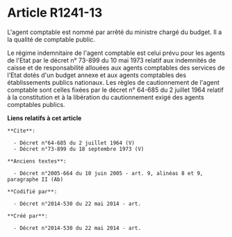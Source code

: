 # Article R1241-13

L'agent comptable est nommé par arrêté du ministre chargé du budget. Il a la qualité de comptable public. 

Le régime indemnitaire de l'agent comptable est celui prévu pour les agents de l'Etat par le décret n° 73-899 du 10 mai 1973
relatif aux indemnités de caisse et de responsabilité allouées aux agents comptables des services de l'Etat dotés d'un budget
annexe et aux agents comptables des établissements publics nationaux. Les règles de cautionnement de l'agent comptable sont
celles fixées par le décret n° 64-685 du 2 juillet 1964 relatif à la constitution et à la libération du cautionnement exigé
des agents comptables publics.

**Liens relatifs à cet article**

	**Cite**:

	  - Décret n°64-685 du 2 juillet 1964 (V)
	  - Décret n°73-899 du 18 septembre 1973 (V)

	**Anciens textes**:

	  - Décret n°2005-664 du 10 juin 2005 - art. 9, alinéas 8 et 9, paragraphe II (Ab)

	**Codifié par**:

	  - Décret n°2014-530 du 22 mai 2014 - art.

	**Créé par**:

	  - Décret n°2014-530 du 22 mai 2014 - art.
